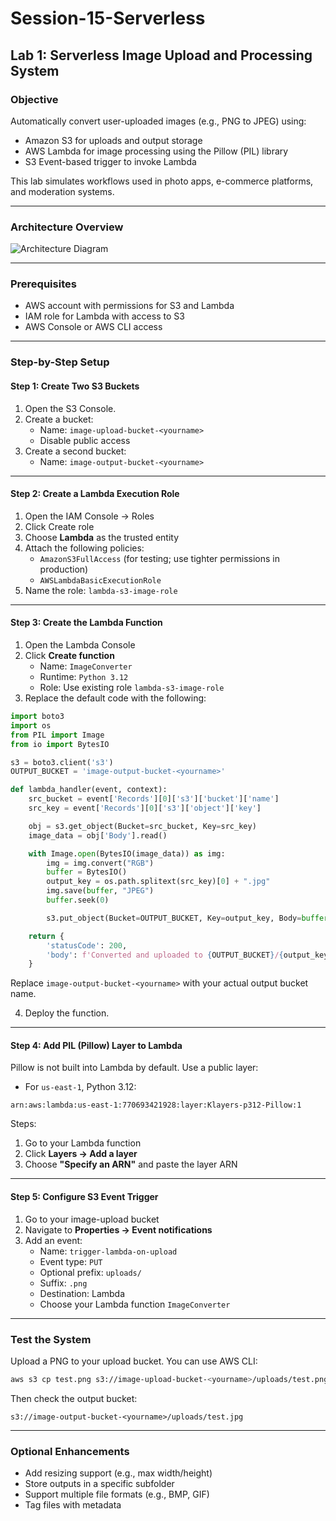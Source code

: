 
# Session-15-Serverless

## Lab 1: Serverless Image Upload and Processing System

### Objective

Automatically convert user-uploaded images (e.g., PNG to JPEG) using:
- Amazon S3 for uploads and output storage
- AWS Lambda for image processing using the Pillow (PIL) library
- S3 Event-based trigger to invoke Lambda

This lab simulates workflows used in photo apps, e-commerce platforms, and moderation systems.

---

### Architecture Overview

![Architecture Diagram](fe7af957-4c6a-42ae-b7b8-731e39df0193.png)

---

### Prerequisites

- AWS account with permissions for S3 and Lambda
- IAM role for Lambda with access to S3
- AWS Console or AWS CLI access

---

### Step-by-Step Setup

#### Step 1: Create Two S3 Buckets

1. Open the S3 Console.
2. Create a bucket:
   - Name: `image-upload-bucket-<yourname>`
   - Disable public access
3. Create a second bucket:
   - Name: `image-output-bucket-<yourname>`

---

#### Step 2: Create a Lambda Execution Role

1. Open the IAM Console → Roles
2. Click Create role
3. Choose **Lambda** as the trusted entity
4. Attach the following policies:
   - `AmazonS3FullAccess` (for testing; use tighter permissions in production)
   - `AWSLambdaBasicExecutionRole`
5. Name the role: `lambda-s3-image-role`

---

#### Step 3: Create the Lambda Function

1. Open the Lambda Console
2. Click **Create function**
   - Name: `ImageConverter`
   - Runtime: `Python 3.12`
   - Role: Use existing role `lambda-s3-image-role`
3. Replace the default code with the following:

```python
import boto3
import os
from PIL import Image
from io import BytesIO

s3 = boto3.client('s3')
OUTPUT_BUCKET = 'image-output-bucket-<yourname>'

def lambda_handler(event, context):
    src_bucket = event['Records'][0]['s3']['bucket']['name']
    src_key = event['Records'][0]['s3']['object']['key']

    obj = s3.get_object(Bucket=src_bucket, Key=src_key)
    image_data = obj['Body'].read()

    with Image.open(BytesIO(image_data)) as img:
        img = img.convert("RGB")
        buffer = BytesIO()
        output_key = os.path.splitext(src_key)[0] + ".jpg"
        img.save(buffer, "JPEG")
        buffer.seek(0)

        s3.put_object(Bucket=OUTPUT_BUCKET, Key=output_key, Body=buffer, ContentType='image/jpeg')

    return {
        'statusCode': 200,
        'body': f'Converted and uploaded to {OUTPUT_BUCKET}/{output_key}'
    }
```

Replace `image-output-bucket-<yourname>` with your actual output bucket name.

4. Deploy the function.

---

#### Step 4: Add PIL (Pillow) Layer to Lambda

Pillow is not built into Lambda by default. Use a public layer:

- For `us-east-1`, Python 3.12:

```
arn:aws:lambda:us-east-1:770693421928:layer:Klayers-p312-Pillow:1
```

Steps:
1. Go to your Lambda function
2. Click **Layers → Add a layer**
3. Choose **"Specify an ARN"** and paste the layer ARN

---

#### Step 5: Configure S3 Event Trigger

1. Go to your image-upload bucket
2. Navigate to **Properties → Event notifications**
3. Add an event:
   - Name: `trigger-lambda-on-upload`
   - Event type: `PUT`
   - Optional prefix: `uploads/`
   - Suffix: `.png`
   - Destination: Lambda
   - Choose your Lambda function `ImageConverter`

---

### Test the System

Upload a PNG to your upload bucket. You can use AWS CLI:

```bash
aws s3 cp test.png s3://image-upload-bucket-<yourname>/uploads/test.png
```

Then check the output bucket:

```
s3://image-output-bucket-<yourname>/uploads/test.jpg
```

---

### Optional Enhancements

- Add resizing support (e.g., max width/height)
- Store outputs in a specific subfolder
- Support multiple file formats (e.g., BMP, GIF)
- Tag files with metadata
